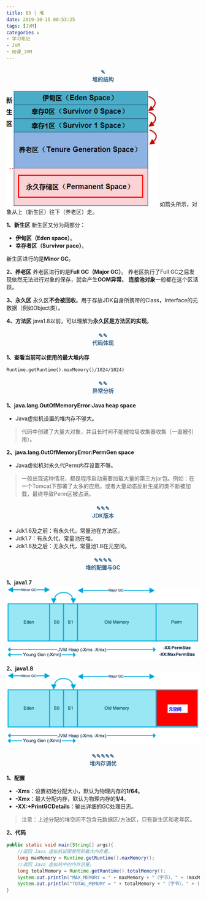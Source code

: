 ```yaml
---
title: 03 | 堆
date: 2019-10-15 00:53:25
tags: [JVM]
categories :
- 学习笔记
- JVM
- 网课_JVM
---
```


#### <center><font color = "#36648B">✎</font><br/><font color = "#36648B">堆的结构</font></center>

![](网课_JVM_03_堆\堆结构.png)
如箭头所示，对象从上（新生区）往下（养老区）走。

**1、新生区**
新生区又分为两部分：
- **伊甸区（Eden space）**。
- **幸存者区（Survivor pace）**。

新生区进行的是**Minor GC**。

**2、养老区**
养老区进行的是**Full GC（Major GC）**。
养老区执行了Full GC之后发现依然无法进行对象的保存，就会产生**OOM异常**。
**连接池对象**一般都在这个区活跃。

**3、永久区**
永久区**不会被回收**。用于存放JDK自身所携带的Class，Interface的元数据（例如Object类）。


**4、方法区**
java1.8以前，可以理解为**永久区是方法区的实现**。



#### <center><font color = "#36648B">✎✎</font><br/><font color = "#36648B">代码体现</font></center>

**1、查看当前可以使用的最大堆内存**
```
Runtime.getRuntime().maxMemory()/1024/1024)
```


#### <center><font color = "#36648B">✎✎</font><br/><font color = "#36648B">异常分析</font></center>
**1、java.lang.OutOfMemoryError:Java heap space**
- Java虚拟机设置的堆内存不够大。
> 代码中创建了大量大对象，并且长时间不能被垃圾收集器收集（一直被引用）。

**2、java.lang.0utOfMemoryError:PermGen space**
- Java虚拟机对永久代Perm内存设置不够。
> 一般出现这种情况，都是程序启动需要加载大量的第三方jar包。例如：在一个Tomcat下部署了太多的应用。或者大量动态反射生成的类不断被加载，最终导致Perm区被占满。

#### <center><font color = "#36648B">✎✎✎</font><br/><font color = "#36648B">JDK版本</font></center>
- Jdk1.6及之前：有永久代，常量池在方法区。
- Jdk1.7：有永久代，常量池在堆。
- Jdk1.8及之后：无永久代，常量池1.8在元空间。

#### <center><font color = "#36648B">✎✎✎✎</font><br/><font color = "#36648B">堆的配置与GC</font></center>
**1、java1.7**
![](网课_JVM_03_堆\堆的配置与GC1.png)

**2、java1.8**
![](网课_JVM_03_堆\堆的配置与GC2.png)



#### <center><font color = "#36648B">✎✎✎✎✎</font><br/><font color = "#36648B">堆内存调优</font></center>
**1、配置**
- **-Xms**：设置初始分配大小，默认为物理内存的**1/64**。
- **-Xmx**：最大分配内存，默认为物理内存的**1/4**。
- **-XX:+PrintGCDetails**：输出详细的GC处理日志。
> 注意：上述分配的堆空间不包含元数据区/方法区，只有新生区和老年区。

**2、代码**
```java
public static void main(String[] args){
    //返回 Java 虚拟机试图使用的最大内存量。
    long maxMemory = Runtime.getRuntime().maxMemory();
    //返回 Java 虚拟机中的内存总量。
    long totalMemory = Runtime.getRuntime().totalMemory();
    System.out.println("MAX_MEMORY = " + maxMemory + "（字节）、" + (maxMemory / (double)1024 / 1024) + "MB");
    System.out.println("TOTAL_MEMORY = " + totalMemory + "（字节）、" + (totalMemory / (double)1024 / 1024) + "MB");
}
```




